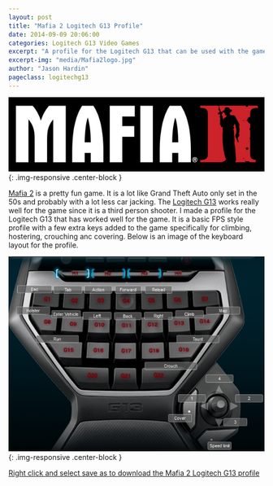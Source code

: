 ```yaml
---
layout: post
title: "Mafia 2 Logitech G13 Profile"
date: 2014-09-09 20:06:00
categories: Logitech G13 Video Games
excerpt: "A profile for the Logitech G13 that can be used with the game Mafia 2"
excerpt-img: "media/Mafia2logo.jpg"
author: "Jason Hardin"
pageclass: logitechg13
---
```


![Mafia 2](/media/Mafia2logo.jpg){: .img-responsive .center-block }

[Mafia 2](http://www.mafia2game.com/) is a pretty fun game. It is a lot like Grand Theft Auto only set in the 50s and probably with a lot less car jacking. The [Logitech G13](http://gaming.logitech.com/en-us/product/g13-advanced-gameboard) works really well for the game since it is a third person shooter. I made a profile for the Logitech G13 that has worked well for the game. It is a basic FPS style profile with a few extra keys added to the game specifically for climbing, hostering, crouching anc covering. Below is an image of the keyboard layout for the profile.

![Mafia 2 Logitech G13 Keyboard Layout](/media/profiles/mafia_2_keyboard_profile.png){: .img-responsive .center-block }

[Right click and select save as to download the Mafia 2 Logitech G13 profile]()
